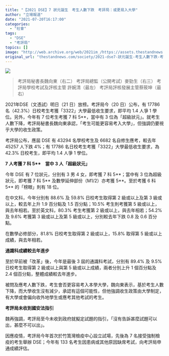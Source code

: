 ```yaml
---
title: "【2021 DSE】7 狀元誕生　考生人數下跌　考評局：或更易入大學"
author: "立場報道"
date: "2021-07-20T16:17:00"
categories:
  - "社會"
tags:
  - "DSE"
  - "考評局"
topics: []
image: "http://web.archive.org/web/2021im_/https://assets.thestandnews.com/media/photos/EA.png"
original_url: "thestandnews.com/society/2021-dse7-狀元誕生-考生人數下跌-考評局或更易入大學"
---
```

![](http://web.archive.org/web/2021im_/https://assets.thestandnews.com/media/photos/EA.png)
> 考評局秘書長魏向東（右二） 考評局總監（公開考試）麥勁生（右三） 考評局學校考試及評核主管 許婉清（最左） 考評局評核發展主管蔡筱坤（最右）

2021年DSE（文憑試）明日（21 日）放榜。考評局今（20 日）公布，有 17786名（42.3%）日校考生考獲「3322」大學最低收生要求，即平均 1.4 人爭 1 學位。另外，今年有 7 位考生考獲 7 科 5\*\*，當中有 3 位為「超級狀元」。就考生人數下降，考評局秘書長魏向東承認，「考生可能更容易考入大學」，但強調仍要視乎大學的收生政策。

考評局公布，應屆 DSE 有 43294 名學校考生及 6682 名自修生應考，較去年 45257 人下跌 4%；有 17786 名日校考生考獲「3322」大學最低收生要求，為 42.3% 日校考生，即平均 1.4 人爭 1 學位。

**7 人考獲 7 科 5\*\*　當中 3 人「超級狀元」**

今年 DSE 有 7 位狀元，分別有 3 男 4 女，即考獲 7 科 5\*\*；當中有 3 位為超級狀元，即考獲 7 科 5\*\* 及數學延伸部份（M1/2）亦考獲 5\*\*。至於考獲 6 科 5\*\* 的「榜眼」則有 18 位。

在中文科，今年分別有 88.6% 及 59.8% 日校考生取得第 2 級或以上及第 3 級或以上，較去年上升 1.9 百分點及 1.5 百分點；10.5% 考生則考獲第 5 級或以上，與去年相若。至於英文科，80.3% 考生考獲第 2 級或以上，與去年相若；54.2% 及 9.6% 考獲第 3 級或以上及第 5 級或以上，分別較去年下跌 0.8 及 0.6 百分點。

在數學必修部分，81.8% 日校考生取得第 2 級或以上，15.8% 取得第 5 級或以上成績，與去年相若。

**通識科成績較去年進步**

至於早前被「改革」後，今年是最後 3 屆的通識科考試，分別有 89.4% 及 9.5% 日校考生取得第 2 級或以上與第 5 級或以上成績，兩者分別上升 1 個百分點及 2.4 個百分點，整體成績較去年進步。

被問及應考人數下跌，考生會否更容易考入本學大學，魏向東表示，基於考生人數下降，而大學收生沒有減少，承認有這個可能性，但他強調收生政策由大學制定，有大學或會偏向收外地學生或應考其他考試的考生。

**考評局未收到國安法指引**

魏再強調，考評局至今未收到政府就擬定試題的指引，「沒有告訴甚麼試題可以出，甚麼不可以出」。

因應疫情，考評局今年首次於竹篙灣檢疫中心設立試場，先後為 7 名接受強制檢疫的考生舉辦 DSE；今年有 133 名考生因患病或其他原因缺席考試，向考評局申通成績評估。